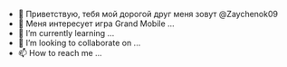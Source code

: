 - 👋 Приветствую, тебя мой дорогой друг меня зовут @Zaychenok09
- 👀 Меня интересует игра Grand Mobile ...
- 🌱 I’m currently learning ...
- 💞️ I’m looking to collaborate on ...
- 📫 How to reach me ...

<!---
Zaychenok09/Zaychenok09 is a ✨ special ✨ repository because its `README.md` (this file) appears on your GitHub profile.
You can click the Preview link to take a look at your changes.
--->
